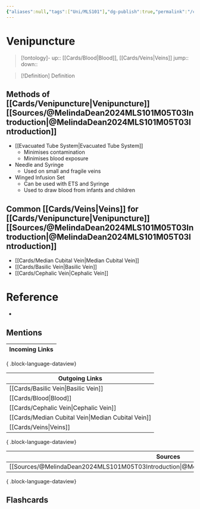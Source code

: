 ```yaml
---
{"aliases":null,"tags":["Uni/MLS101"],"dg-publish":true,"permalink":"/cards/venipuncture/","dgPassFrontmatter":true}
---
```


# Venipuncture

> [!ontology]-
> up:: [[Cards/Blood\|Blood]], [[Cards/Veins\|Veins]]
> jump:: 
> down:: 

> [!Definition] Definition
> 

## Methods of [[Cards/Venipuncture\|Venipuncture]] [[Sources/@MelindaDean2024MLS101M05T03Introduction\|@MelindaDean2024MLS101M05T03Introduction]]

- [[Evacuated Tube System\|Evacuated Tube System]]
	- Minimises contamination
	- Minimises blood exposure
- Needle and Syringe
	- Used on small and fragile veins
- Winged Infusion Set
	- Can be used with ETS and Syringe
	- Used to draw blood from infants and children

## Common [[Cards/Veins\|Veins]] for [[Cards/Venipuncture\|Venipuncture]] [[Sources/@MelindaDean2024MLS101M05T03Introduction\|@MelindaDean2024MLS101M05T03Introduction]]

- [[Cards/Median Cubital Vein\|Median Cubital Vein]]
- [[Cards/Basilic Vein\|Basilic Vein]]
- [[Cards/Cephalic Vein\|Cephalic Vein]]

# Reference
- 

## Mentions
| Incoming Links |
| -------------- |

{ .block-language-dataview}

| Outgoing Links                                        |
| ----------------------------------------------------- |
| [[Cards/Basilic Vein\|Basilic Vein]]               |
| [[Cards/Blood\|Blood]]                             |
| [[Cards/Cephalic Vein\|Cephalic Vein]]             |
| [[Cards/Median Cubital Vein\|Median Cubital Vein]] |
| [[Cards/Veins\|Veins]]                             |

{ .block-language-dataview}

| Sources                                                                                           |
| ------------------------------------------------------------------------------------------------- |
| [[Sources/@MelindaDean2024MLS101M05T03Introduction\|@MelindaDean2024MLS101M05T03Introduction]] |

{ .block-language-dataview}

## Flashcards 
